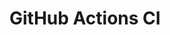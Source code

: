 # GitHub Actions CI






















































































































































































































































































































































































































































































































































































































































































































































































































































































































































































































































































































































































































































































































































































































































































































































